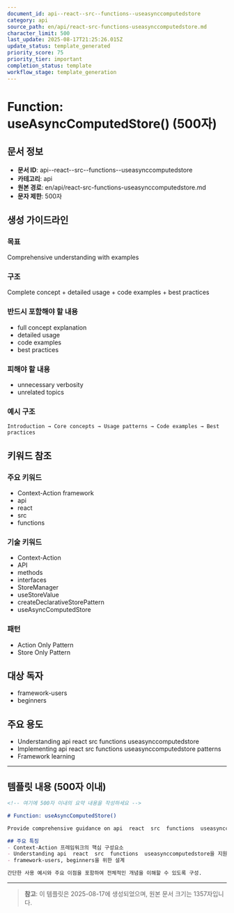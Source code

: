 ```yaml
---
document_id: api--react--src--functions--useasynccomputedstore
category: api
source_path: en/api/react-src-functions-useasynccomputedstore.md
character_limit: 500
last_update: 2025-08-17T21:25:26.015Z
update_status: template_generated
priority_score: 75
priority_tier: important
completion_status: template
workflow_stage: template_generation
---
```


# Function: useAsyncComputedStore() (500자)

## 문서 정보
- **문서 ID**: api--react--src--functions--useasynccomputedstore
- **카테고리**: api
- **원본 경로**: en/api/react-src-functions-useasynccomputedstore.md
- **문자 제한**: 500자

## 생성 가이드라인

### 목표
Comprehensive understanding with examples

### 구조
Complete concept + detailed usage + code examples + best practices

### 반드시 포함해야 할 내용
- full concept explanation
- detailed usage
- code examples
- best practices

### 피해야 할 내용  
- unnecessary verbosity
- unrelated topics

### 예시 구조
```
Introduction → Core concepts → Usage patterns → Code examples → Best practices
```

## 키워드 참조

### 주요 키워드
- Context-Action framework
- api
- react
- src
- functions

### 기술 키워드
- Context-Action
- API
- methods
- interfaces
- StoreManager
- useStoreValue
- createDeclarativeStorePattern
- useAsyncComputedStore

### 패턴
- Action Only Pattern
- Store Only Pattern

## 대상 독자
- framework-users
- beginners

## 주요 용도
- Understanding api  react  src  functions  useasynccomputedstore
- Implementing api  react  src  functions  useasynccomputedstore patterns
- Framework learning

---

## 템플릿 내용 (500자 이내)

```markdown
<!-- 여기에 500자 이내의 요약 내용을 작성하세요 -->

# Function: useAsyncComputedStore()

Provide comprehensive guidance on api  react  src  functions  useasynccomputedstore

## 주요 특징
- Context-Action 프레임워크의 핵심 구성요소
- Understanding api  react  src  functions  useasynccomputedstore을 지원
- framework-users, beginners을 위한 설계

간단한 사용 예시와 주요 이점을 포함하여 전체적인 개념을 이해할 수 있도록 구성.
```

---

> **참고**: 이 템플릿은 2025-08-17에 생성되었으며, 
> 원본 문서 크기는 1357자입니다.
